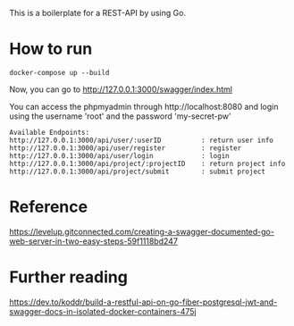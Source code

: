 This is a boilerplate for a REST-API by using Go.

# How to run

```
docker-compose up --build
```

Now, you can go to http://127.0.0.1:3000/swagger/index.html

You can access the phpmyadmin through http://localhost:8080 
and login using the username 'root' and the password 'my-secret-pw'

```
Available Endpoints:
http://127.0.0.1:3000/api/user/:userID			: return user info
http://127.0.0.1:3000/api/user/register			: register
http://127.0.0.1:3000/api/user/login			: login
http://127.0.0.1:3000/api/project/:projectID	: return project info
http://127.0.0.1:3000/api/project/submit		: submit project
```

# Reference
https://levelup.gitconnected.com/creating-a-swagger-documented-go-web-server-in-two-easy-steps-59f1118bd247

# Further reading
https://dev.to/koddr/build-a-restful-api-on-go-fiber-postgresql-jwt-and-swagger-docs-in-isolated-docker-containers-475j
